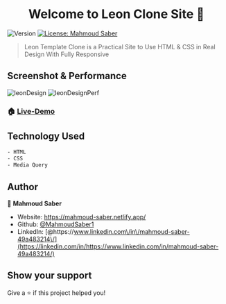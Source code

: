 <h1 align="center">Welcome to Leon Clone Site 👋</h1>
<p>
  <img alt="Version" src="https://img.shields.io/badge/version-1.0.1-blue.svg?cacheSeconds=2592000" />
  <a href="#" target="_blank">
    <img alt="License: Mahmoud Saber" src="https://img.shields.io/badge/License-Mahmoud Saber-yellow.svg" />
  </a>
</p>

> Leon Template Clone is a Practical Site to Use HTML & CSS in Real Design With Fully Responsive

## Screenshot & Performance
![leonDesign](https://user-images.githubusercontent.com/67934444/207254418-01824b30-d006-4231-9f9d-007b81ad3c32.png)
![leonDesignPerf](https://user-images.githubusercontent.com/67934444/207254445-56d848f1-bd9f-44b1-9b35-ca4db2861636.png)

### 🏠 [Live-Demo](https://html-css-site1.netlify.app/)

## Technology Used

```sh
- HTML
- CSS
- Media Query
```

## Author

👤 **Mahmoud Saber**

- Website: https://mahmoud-saber.netlify.app/
- Github: [@MahmoudSaber1](https://github.com/MahmoudSaber1)
- LinkedIn: [@https:\/\/www.linkedin.com\/in\/mahmoud-saber-49a483214\/](https://linkedin.com/in/https://www.linkedin.com/in/mahmoud-saber-49a483214/)

## Show your support

Give a ⭐️ if this project helped you!

